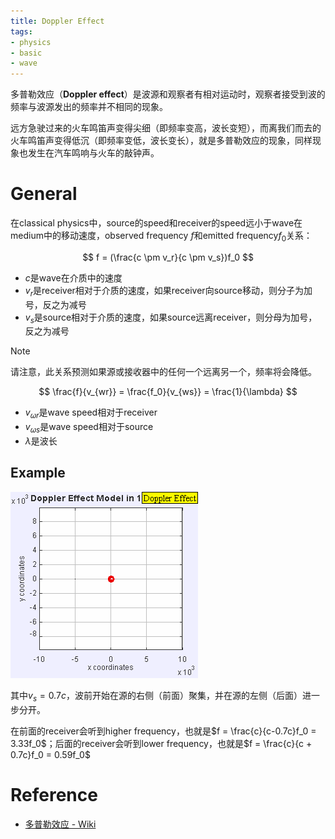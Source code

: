 ```yaml
---
title: Doppler Effect
tags:
- physics
- basic
- wave
---
```


多普勒效应（**Doppler effect**）是波源和观察者有相对运动时，观察者接受到波的频率与波源发出的频率并不相同的现象。

远方急驶过来的火车鸣笛声变得尖细（即频率变高，波长变短），而离我们而去的火车鸣笛声变得低沉（即频率变低，波长变长），就是多普勒效应的现象，同样现象也发生在汽车鸣响与火车的敲钟声。

# General

在classical physics中，source的speed和receiver的speed远小于wave在medium中的移动速度，observed frequency $f$和emitted frequency$f_0$关系：

$$
f = (\frac{c \pm v_r}{c \pm v_s})f_0
$$
* $c$是wave在介质中的速度
* $v_r$是receiver相对于介质的速度，如果receiver向source移动，则分子为加号，反之为减号
* $v_s$是source相对于介质的速度，如果source远离receiver，则分母为加号，反之为减号

> [!note] 
>  请注意，此关系预测如果源或接收器中的任何一个远离另一个，频率将会降低。

$$
\frac{f}{v_{wr}} = \frac{f_0}{v_{ws}} = \frac{1}{\lambda}
$$
* $v_{\omega r}$是wave speed相对于receiver
* $v_{\omega s}$是wave speed相对于source
* $\lambda$是波长

## Example

![](Physics/Wave/attachments/Dopplereffectsourcemovingrightatmach0.7.gif)

其中$v_s = 0.7c$，波前开始在源的右侧（前面）聚集，并在源的左侧（后面）进一步分开。

在前面的receiver会听到higher frequency，也就是$f = \frac{c}{c-0.7c}f_0 = 3.33f_0$；后面的receiver会听到lower frequency，也就是$f = \frac{c}{c + 0.7c}f_0 = 0.59f_0$




# Reference

*  [多普勒效应 - Wiki](https://zh.wikipedia.org/wiki/%E5%A4%9A%E6%99%AE%E5%8B%92%E6%95%88%E5%BA%94)